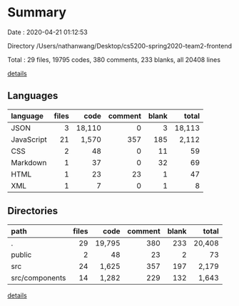 # Summary

Date : 2020-04-21 01:12:53

Directory /Users/nathanwang/Desktop/cs5200-spring2020-team2-frontend

Total : 29 files,  19795 codes, 380 comments, 233 blanks, all 20408 lines

[details](details.md)

## Languages
| language | files | code | comment | blank | total |
| :--- | ---: | ---: | ---: | ---: | ---: |
| JSON | 3 | 18,110 | 0 | 3 | 18,113 |
| JavaScript | 21 | 1,570 | 357 | 185 | 2,112 |
| CSS | 2 | 48 | 0 | 11 | 59 |
| Markdown | 1 | 37 | 0 | 32 | 69 |
| HTML | 1 | 23 | 23 | 1 | 47 |
| XML | 1 | 7 | 0 | 1 | 8 |

## Directories
| path | files | code | comment | blank | total |
| :--- | ---: | ---: | ---: | ---: | ---: |
| . | 29 | 19,795 | 380 | 233 | 20,408 |
| public | 2 | 48 | 23 | 2 | 73 |
| src | 24 | 1,625 | 357 | 197 | 2,179 |
| src/components | 14 | 1,282 | 229 | 132 | 1,643 |

[details](details.md)